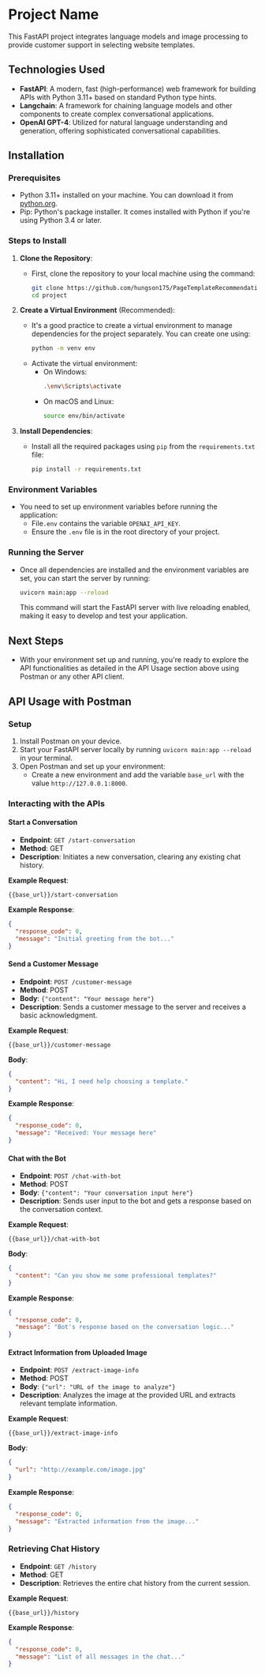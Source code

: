 
# Project Name
This FastAPI project integrates language models and image processing to provide customer support in selecting website templates.

## Technologies Used
- **FastAPI**: A modern, fast (high-performance) web framework for building APIs with Python 3.11+ based on standard Python type hints.
- **Langchain**: A framework for chaining language models and other components to create complex conversational applications.
- **OpenAI GPT-4**: Utilized for natural language understanding and generation, offering sophisticated conversational capabilities.

## Installation

### Prerequisites
- Python 3.11+ installed on your machine. You can download it from [python.org](https://www.python.org/downloads/).
- Pip: Python's package installer. It comes installed with Python if you're using Python 3.4 or later.

### Steps to Install
1. **Clone the Repository**:
   - First, clone the repository to your local machine using the command:
     ```bash
     git clone https://github.com/hungson175/PageTemplateRecommendation.git
     cd project
     ```

2. **Create a Virtual Environment** (Recommended):
   - It's a good practice to create a virtual environment to manage dependencies for the project separately. You can create one using:
     ```bash
     python -m venv env
     ```
   - Activate the virtual environment:
     - On Windows:
       ```bash
       .\env\Scripts\activate
       ```
     - On macOS and Linux:
       ```bash
       source env/bin/activate
       ```

3. **Install Dependencies**:
   - Install all the required packages using `pip` from the `requirements.txt` file:
     ```bash
     pip install -r requirements.txt
     ```

### Environment Variables
- You need to set up environment variables before running the application:
  - File`.env` contains the variable `OPENAI_API_KEY`.
  - Ensure the `.env` file is in the root directory of your project.

### Running the Server
- Once all dependencies are installed and the environment variables are set, you can start the server by running:
  ```bash
  uvicorn main:app --reload
  ```
  This command will start the FastAPI server with live reloading enabled, making it easy to develop and test your application.

## Next Steps
- With your environment set up and running, you're ready to explore the API functionalities as detailed in the API Usage section above using Postman or any other API client.

## API Usage with Postman
### Setup
1. Install Postman on your device.
2. Start your FastAPI server locally by running `uvicorn main:app --reload` in your terminal.
3. Open Postman and set up your environment:
   - Create a new environment and add the variable `base_url` with the value `http://127.0.0.1:8000`.

### Interacting with the APIs
#### Start a Conversation
- **Endpoint**: `GET /start-conversation`
- **Method**: GET
- **Description**: Initiates a new conversation, clearing any existing chat history.

**Example Request**:
```plaintext
{{base_url}}/start-conversation
```
**Example Response**:
```json
{
  "response_code": 0,
  "message": "Initial greeting from the bot..."
}
```

#### Send a Customer Message
- **Endpoint**: `POST /customer-message`
- **Method**: POST
- **Body**: `{"content": "Your message here"}`
- **Description**: Sends a customer message to the server and receives a basic acknowledgment.

**Example Request**:
```plaintext
{{base_url}}/customer-message
```
**Body**:
```json
{
  "content": "Hi, I need help choosing a template."
}
```
**Example Response**:
```json
{
  "response_code": 0,
  "message": "Received: Your message here"
}
```

#### Chat with the Bot
- **Endpoint**: `POST /chat-with-bot`
- **Method**: POST
- **Body**: `{"content": "Your conversation input here"}`
- **Description**: Sends user input to the bot and gets a response based on the conversation context.

**Example Request**:
```plaintext
{{base_url}}/chat-with-bot
```
**Body**:
```json
{
  "content": "Can you show me some professional templates?"
}
```
**Example Response**:
```json
{
  "response_code": 0,
  "message": "Bot's response based on the conversation logic..."
}
```

#### Extract Information from Uploaded Image
- **Endpoint**: `POST /extract-image-info`
- **Method**: POST
- **Body**: `{"url": "URL of the image to analyze"}`
- **Description**: Analyzes the image at the provided URL and extracts relevant template information.

**Example Request**:
```plaintext
{{base_url}}/extract-image-info
```
**Body**:
```json
{
  "url": "http://example.com/image.jpg"
}
```
**Example Response**:
```json
{
  "response_code": 0,
  "message": "Extracted information from the image..."
}
```

### Retrieving Chat History
- **Endpoint**: `GET /history`
- **Method**: GET
- **Description**: Retrieves the entire chat history from the current session.

**Example Request**:
```plaintext
{{base_url}}/history
```
**Example Response**:
```json
{
  "response_code": 0,
  "message": "List of all messages in the chat..."
}
```
